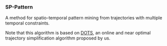 ### SP-Pattern

A method for spatio-temporal pattern mining from trajectories with multiple temporal constraints.

Note that this algorithm is based on [DOTS](https://github.com/caoweiquan322/dots), an online and near optimal trajectory simplification algorithm proposed by us.